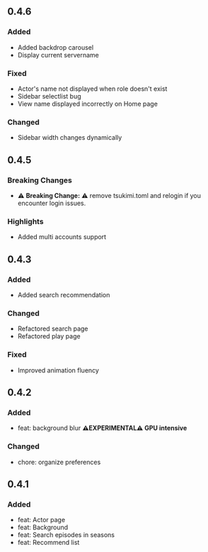 ## 0.4.6

### Added

- Added backdrop carousel
- Display current servername

### Fixed

- Actor's name not displayed when role doesn't exist
- Sidebar selectlist bug
- View name displayed incorrectly on Home page

### Changed

- Sidebar width changes dynamically

## 0.4.5

### Breaking Changes

- ⚠️ **Breaking Change:** ⚠️ remove tsukimi.toml and relogin if you encounter login issues.

### Highlights

- Added multi accounts support

## 0.4.3

### Added

- Added search recommendation

### Changed

- Refactored search page
- Refactored play page

### Fixed

- Improved animation fluency

## 0.4.2

### Added

- feat: background blur **⚠️EXPERIMENTAL⚠️ GPU intensive**

### Changed

- chore: organize preferences

## 0.4.1

### Added

- feat: Actor page
- feat: Background
- feat: Search episodes in seasons
- feat: Recommend list
